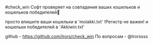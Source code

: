 #check_win
Софт проверяет на совпадения ваших кошельков и кошельков победителей🐬

просто впишите ваши кошельки в 'moiakki.txt' !Регистр не важен!
и кошельки победителей в 'Akkiwin.txt'

github - https://github.com/Irors/check_win
По вопросам - @Irorssss
